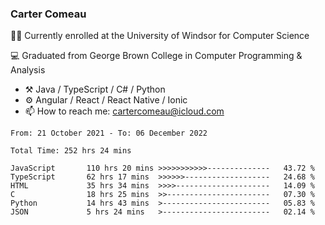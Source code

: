 ### Carter Comeau

🙋‍♂️ Currently enrolled at the University of Windsor for Computer Science

💻 Graduated from George Brown College in Computer Programming & Analysis

- ⚒️ Java / TypeScript / C# / Python
- ⚙️ Angular / React / React Native / Ionic
- 📫 How to reach me: cartercomeau@icloud.com

<!--START_SECTION:waka-->

```text
From: 21 October 2021 - To: 06 December 2022

Total Time: 252 hrs 24 mins

JavaScript       110 hrs 20 mins >>>>>>>>>>>--------------   43.72 %
TypeScript       62 hrs 17 mins  >>>>>>-------------------   24.68 %
HTML             35 hrs 34 mins  >>>>---------------------   14.09 %
C                18 hrs 25 mins  >>-----------------------   07.30 %
Python           14 hrs 43 mins  >------------------------   05.83 %
JSON             5 hrs 24 mins   >------------------------   02.14 %
```

<!--END_SECTION:waka-->
